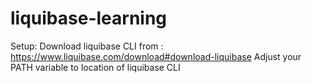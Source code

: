 # liquibase-learning

Setup:
Download liquibase CLI from : https://www.liquibase.com/download#download-liquibase
Adjust your PATH variable to location of liquibase CLI



